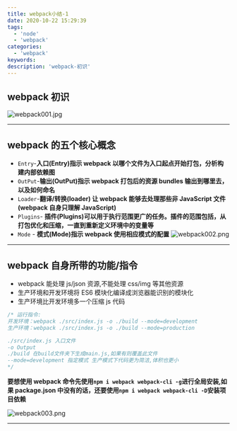 ```yaml
---
title: webpack小结-1
date: 2020-10-22 15:29:39
tags:
  - 'node'
  - 'webpack'
categories:
  - 'webpack'
keywords:
description: 'webpack-初识'
---
```


## webpack 初识

![webpack001.jpg](https://i.loli.net/2020/10/22/ADMQ9ceRKSxgX3Z.jpg)

---

## webpack 的五个核心概念

- `Entry`-**入口(Entry)指示 webpack 以哪个文件为入口起点开始打包，分析构建内部依赖图**
- `OutPut`-**输出(OutPut)指示 webpack 打包后的资源 bundles 输出到哪里去，以及如何命名**
- `Loader`-**翻译/转换(loader) 让 webpack 能够去处理那些非 JavaScript 文件(webpack 自身只理解 JavaScript)**
- `Plugins`- **插件(Plugins)可以用于执行范围更广的任务。插件的范围包括，从打包优化和压缩，一直到重新定义环境中的变量等**
- `Mode` - **模式(Mode)指示 webpack 使用相应模式的配置**
  ![webpack002.png](https://i.loli.net/2020/10/22/OpH8GqlUWDAjnZh.png)

---

## webpack 自身所带的功能/指令

- webpack 能处理 js/json 资源,不能处理 css/img 等其他资源
- 生产环境和开发环境将 ES6 模块化编译成浏览器能识别的模块化
- 生产环境比开发环境多一个压缩 js 代码

```js
/* 运行指令:
开发环境：webpack ./src/index.js -o ./build --mode=development
生产环境：webpack ./src/index.js -o ./build --mode=production

./src/index.js 入口文件
-o Output 
./build 在build文件夹下生成main.js,如果有则覆盖此文件 
--mode=development 指定模式 生产模式下代码更为简洁,体积也更小
*/
```

**要想使用 webpack 命令先使用`npm i webpack webpack-cli -g`进行全局安装,如果 package.json 中没有的话，还要使用`npm i webpack webpack-cli -D`安装项目依赖**

![webpack003.png](https://i.loli.net/2020/10/22/pRhgE78qLQWZFBx.png)

---